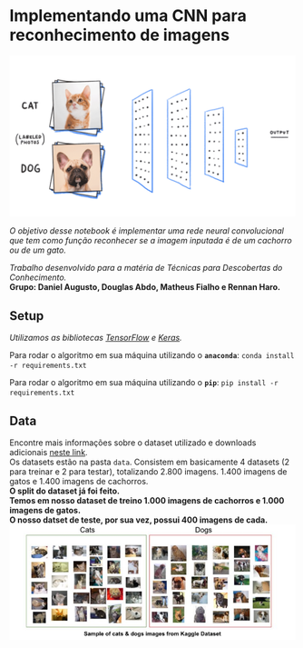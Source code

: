# Implementando uma CNN para reconhecimento de imagens

![CNNgif](assets/cnn.gif)

_O objetivo desse notebook é implementar uma rede neural convolucional que tem como função reconhecer se a imagem inputada é de um cachorro ou de um gato._

_Trabalho desenvolvido para a matéria de Técnicas para Descobertas do Conhecimento._ <br>
**Grupo: Daniel Augusto, Douglas Abdo, Matheus Fialho e Rennan Haro.**

## Setup
_Utilizamos as bibliotecas [TensorFlow](https://www.tensorflow.org) e  [Keras](https://keras.io). <br>_

Para rodar o algoritmo em sua máquina utilizando o **`anaconda`**:
`conda install -r requirements.txt`

Para rodar o algoritmo em sua máquina utilizando o **`pip`**:
`pip install -r requirements.txt`

## Data
Encontre mais informações sobre o dataset utilizado e downloads adicionais [neste link](https://www.kaggle.com/c/dogs-vs-cats/data).<br>
Os datasets estão na pasta `data`. Consistem em basicamente 4 datasets (2 para treinar e 2 para testar), totalizando 2.800 imagens. 1.400 imagens de gatos e 1.400 imagens de cachorros.<br>
**O split do dataset já foi feito. <br>
Temos em nosso dataset de treino 1.000 imagens de cachorros e 1.000 imagens de gatos. <br>
O nosso datset de teste, por sua vez, possui 400 imagens de cada.**<br>
![Imagem](assets/kaggle_dataset.jpeg)
